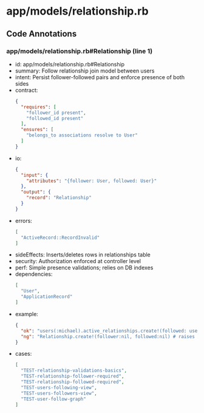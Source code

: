 # app/models/relationship.rb

## Code Annotations

### app/models/relationship.rb#Relationship (line 1)
- id: app/models/relationship.rb#Relationship
- summary: Follow relationship join model between users
- intent: Persist follower-followed pairs and enforce presence of both sides
- contract:
  ```json
  {
    "requires": [
      "follower_id present",
      "followed_id present"
    ],
    "ensures": [
      "belongs_to associations resolve to User"
    ]
  }
  ```
- io:
  ```json
  {
    "input": {
      "attributes": "{follower: User, followed: User}"
    },
    "output": {
      "record": "Relationship"
    }
  }
  ```
- errors:
  ```json
  [
    "ActiveRecord::RecordInvalid"
  ]
  ```
- sideEffects: Inserts/deletes rows in relationships table
- security: Authorization enforced at controller level
- perf: Simple presence validations; relies on DB indexes
- dependencies:
  ```json
  [
    "User",
    "ApplicationRecord"
  ]
  ```
- example:
  ```json
  {
    "ok": "users(:michael).active_relationships.create!(followed: users(:archer))",
    "ng": "Relationship.create!(follower:nil, followed:nil) # raises ActiveRecord::RecordInvalid"
  }
  ```
- cases:
  ```json
  [
    "TEST-relationship-validations-basics",
    "TEST-relationship-follower-required",
    "TEST-relationship-followed-required",
    "TEST-users-following-view",
    "TEST-users-followers-view",
    "TEST-user-follow-graph"
  ]
  ```
